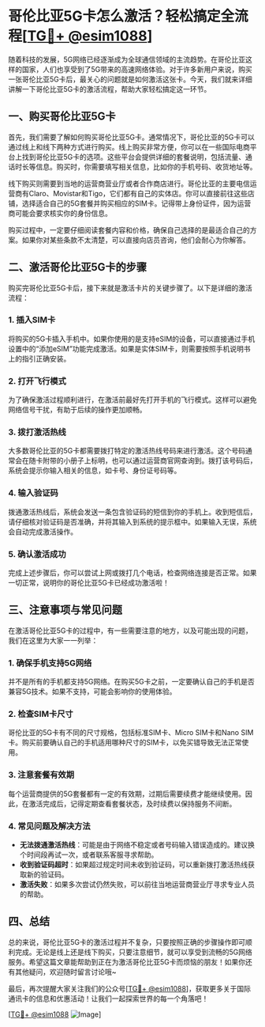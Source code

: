 # 哥伦比亚5G卡怎么激活？轻松搞定全流程[[TG💪+ @esim1088](https://t.me/s/esim1088)]

随着科技的发展，5G网络已经逐渐成为全球通信领域的主流趋势。在哥伦比亚这样的国家，人们也享受到了5G带来的高速网络体验。对于许多新用户来说，购买一张哥伦比亚5G卡后，最关心的问题就是如何激活这张卡。今天，我们就来详细讲解一下哥伦比亚5G卡的激活流程，帮助大家轻松搞定这一环节。

## 一、购买哥伦比亚5G卡

首先，我们需要了解如何购买哥伦比亚5G卡。通常情况下，哥伦比亚的5G卡可以通过线上和线下两种方式进行购买。线上购买非常方便，你可以在一些国际电商平台上找到哥伦比亚5G卡的选项。这些平台会提供详细的套餐说明，包括流量、通话时长等信息。购买时，你需要填写相关信息，比如你的手机号码、收货地址等。

线下购买则需要到当地的运营商营业厅或者合作商店进行。哥伦比亚的主要电信运营商有Claro、Movistar和Tigo，它们都有自己的实体店。你可以直接前往这些店铺，选择适合自己的5G套餐并购买相应的SIM卡。记得带上身份证件，因为运营商可能会要求核实你的身份信息。

购买过程中，一定要仔细阅读套餐内容和价格，确保自己选择的是最适合自己的方案。如果你对某些条款不太清楚，可以直接向店员咨询，他们会耐心为你解答。

## 二、激活哥伦比亚5G卡的步骤

购买完哥伦比亚5G卡后，接下来就是激活卡片的关键步骤了。以下是详细的激活流程：

### 1. 插入SIM卡

将购买的5G卡插入手机中。如果你使用的是支持eSIM的设备，可以直接通过手机设置中的“添加eSIM”功能完成激活。如果是实体SIM卡，则需要按照手机说明书上的指引正确安装。

### 2. 打开飞行模式

为了确保激活过程顺利进行，在激活前最好先打开手机的飞行模式。这样可以避免网络信号干扰，有助于后续的操作更加顺畅。

### 3. 拨打激活热线

大多数哥伦比亚的5G卡都需要拨打特定的激活热线号码来进行激活。这个号码通常会在随卡附带的小册子上标明，也可以通过运营商官网查询到。拨打该号码后，系统会提示你输入相关的信息，如卡号、身份证号码等。

### 4. 输入验证码

拨通激活热线后，系统会发送一条包含验证码的短信到你的手机上。收到短信后，请仔细核对验证码是否准确，并将其输入到系统的提示框中。如果输入无误，系统会自动完成激活操作。

### 5. 确认激活成功

完成上述步骤后，你可以尝试上网或拨打几个电话，检查网络连接是否正常。如果一切正常，说明你的哥伦比亚5G卡已经成功激活啦！

## 三、注意事项与常见问题

在激活哥伦比亚5G卡的过程中，有一些需要注意的地方，以及可能出现的问题，我们在这里为大家一一列举：

### 1. 确保手机支持5G网络

并不是所有的手机都支持5G网络。在购买5G卡之前，一定要确认自己的手机是否兼容5G技术。如果不支持，可能会影响你的使用体验。

### 2. 检查SIM卡尺寸

哥伦比亚的5G卡有不同的尺寸规格，包括标准SIM卡、Micro SIM卡和Nano SIM卡。购买前要确认自己的手机适用哪种尺寸的SIM卡，以免买错导致无法正常使用。

### 3. 注意套餐有效期

每个运营商提供的5G套餐都有一定的有效期，过期后需要续费才能继续使用。因此，在激活完成后，记得定期查看套餐状态，及时续费以保持服务不间断。

### 4. 常见问题及解决方法

- **无法拨通激活热线**：可能是由于网络不稳定或者号码输入错误造成的。建议换个时间段再试一次，或者联系客服寻求帮助。
- **收到验证码超时**：如果超过规定时间未收到验证码，可以重新拨打激活热线获取新的验证码。
- **激活失败**：如果多次尝试仍然失败，可以前往当地运营商营业厅寻求专业人员的帮助。

## 四、总结

总的来说，哥伦比亚5G卡的激活过程并不复杂，只要按照正确的步骤操作即可顺利完成。无论是线上还是线下购买，只要注意细节，就可以享受到流畅的5G网络服务。希望这篇文章能帮助到正在为激活哥伦比亚5G卡而烦恼的朋友！如果你还有其他疑问，欢迎随时留言讨论哦~

最后，再次提醒大家关注我们的公众号[[TG💪+ @esim1088](https://t.me/s/esim1088)]，获取更多关于国际通讯卡的信息和优惠活动！让我们一起探索世界的每一个角落吧！

[[TG💪+ @esim1088](https://t.me/s/esim1088) ![Image](https://i.postimg.cc/4NQfJmqS/Snipaste-2025-05-13-00-14-12.png)]